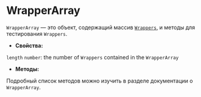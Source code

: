# WrapperArray

`WrapperArray` — это объект, содержащий массив [`Wrappers`](../wrapper/README.md), и методы для тестирования `Wrappers`.

- **Свойства:**

`length` `number`: the number of `Wrappers` contained in the `WrapperArray`

 - **Методы:**

Подробный список методов можно изучить в разделе документации о `WrapperArray`.

